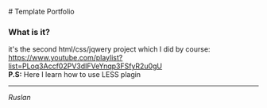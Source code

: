 ﻿﻿# Template Portfolio
### What is it?
it's the second html/css/jqwery project which I did by course:<br>
https://www.youtube.com/playlist?list=PLoq3Accf02PV3dIFVeYnqp3FSfyR2u0gU
<br>
<b>P.S:</b>  Here I learn how to use LESS plagin

<hr>
<i>Ruslan</i>
